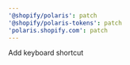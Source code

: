 ```yaml
---
'@shopify/polaris': patch
'@shopify/polaris-tokens': patch
'polaris.shopify.com': patch
---
```


Add keyboard shortcut

